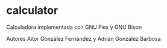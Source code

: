 # calculator
Calculadora implementada con GNU Flex y GNU Bison

Autores Aitor González Fernández y Adrián González Barbosa
